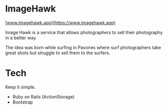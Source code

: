 # ImageHawk

[www.imagehawk.app](https://www.imagehawk.app)

Image Hawk is a service that allows photographers to sell their photography in a better way.

The idea was born while surfing in Pavones where surf photographers take great shots but struggle to sell them to the surfers.

# Tech

Keep it simple.

- Ruby on Rails (ActionStorage)
- Bootstrap
